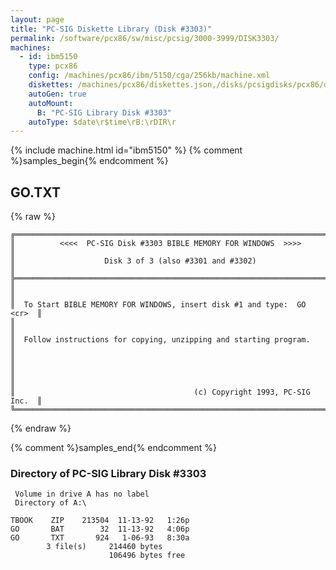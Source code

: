 ```yaml
---
layout: page
title: "PC-SIG Diskette Library (Disk #3303)"
permalink: /software/pcx86/sw/misc/pcsig/3000-3999/DISK3303/
machines:
  - id: ibm5150
    type: pcx86
    config: /machines/pcx86/ibm/5150/cga/256kb/machine.xml
    diskettes: /machines/pcx86/diskettes.json,/disks/pcsigdisks/pcx86/diskettes.json
    autoGen: true
    autoMount:
      B: "PC-SIG Library Disk #3303"
    autoType: $date\r$time\rB:\rDIR\r
---
```


{% include machine.html id="ibm5150" %}
{% comment %}samples_begin{% endcomment %}

## GO.TXT

{% raw %}
```
╔═════════════════════════════════════════════════════════════════════════╗
║          <<<<  PC-SIG Disk #3303 BIBLE MEMORY FOR WINDOWS  >>>>         ║
║                    Disk 3 of 3 (also #3301 and #3302)                   ║
╠═════════════════════════════════════════════════════════════════════════╣
║                                                                         ║
║  To Start BIBLE MEMORY FOR WINDOWS, insert disk #1 and type:  GO  <cr>  ║
║                                                                         ║
║  Follow instructions for copying, unzipping and starting program.       ║
║                                                                         ║
║                                                                         ║
║                                        (c) Copyright 1993, PC-SIG Inc.  ║
╚═════════════════════════════════════════════════════════════════════════╝
```
{% endraw %}

{% comment %}samples_end{% endcomment %}

### Directory of PC-SIG Library Disk #3303

     Volume in drive A has no label
     Directory of A:\

    TBOOK    ZIP    213504  11-13-92   1:26p
    GO       BAT        32  11-13-92   4:06p
    GO       TXT       924   1-06-93   8:30a
            3 file(s)     214460 bytes
                          106496 bytes free
